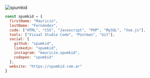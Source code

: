 ![spumkid](https://spumkid.com.ar/static/images/logo.png)

```javascript
const spumkid = {
  firstName: "Mauricio",
  lastName: "Fernández",
  code: ["HTML", "CSS", "Javascript", "PHP", "MySQL", "Vue.js"],
  tools: ["Visual Studio Code", "Postman", "Git"],
  social: {
    github: "spumkid",
    linkedin: "spumkid",
    instagram: "mauricio.spumkid",
    codepen: "spumkid"
  },
  website: "https://spumkid.com.ar"
}
```
